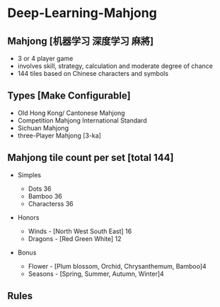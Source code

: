 # Deep-Learning-Mahjong

## Mahjong [机器学习 深度学习 麻將] 
* 3 or 4 player game
* involves skill, strategy, calculation and moderate degree of chance
* 144 tiles based on Chinese characters and symbols


## Types [Make Configurable]
* Old Hong Kong/ Cantonese Mahjong
* Competition Mahjong International Standard
* Sichuan Mahjong
* three-Player Mahjong [3-ka]


## Mahjong tile count per set [total 144]
* Simples 
    * Dots 36
    * Bamboo 36
    * Characterss 36

* Honors
    * Winds - [North West South East] 16
    * Dragons - [Red Green White] 12

* Bonus
    * Flower - [Plum blossom, Orchid, Chrysanthemum, Bamboo]4
    * Seasons - [Spring, Summer, Autumn, Winter]4

## Rules
